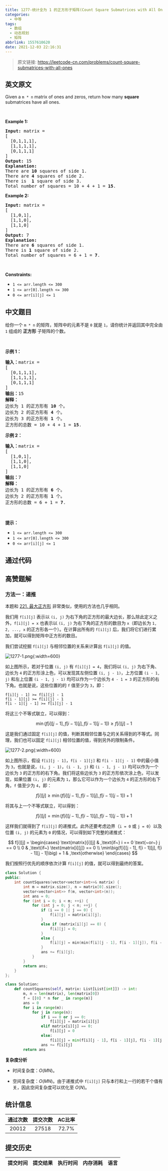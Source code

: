 ```yaml
---
title: 1277-统计全为 1 的正方形子矩阵(Count Square Submatrices with All Ones)
categories:
  - 中等
tags:
  - 数组
  - 动态规划
  - 矩阵
abbrlink: 1557610620
date: 2021-12-03 22:16:31
---
```


> 原文链接: https://leetcode-cn.com/problems/count-square-submatrices-with-all-ones


## 英文原文
<div><p>Given a <code>m * n</code> matrix of ones and zeros, return how many <strong>square</strong> submatrices have all ones.</p>

<p>&nbsp;</p>
<p><strong>Example 1:</strong></p>

<pre>
<strong>Input:</strong> matrix =
[
&nbsp; [0,1,1,1],
&nbsp; [1,1,1,1],
&nbsp; [0,1,1,1]
]
<strong>Output:</strong> 15
<strong>Explanation:</strong> 
There are <strong>10</strong> squares of side 1.
There are <strong>4</strong> squares of side 2.
There is  <strong>1</strong> square of side 3.
Total number of squares = 10 + 4 + 1 = <strong>15</strong>.
</pre>

<p><strong>Example 2:</strong></p>

<pre>
<strong>Input:</strong> matrix = 
[
  [1,0,1],
  [1,1,0],
  [1,1,0]
]
<strong>Output:</strong> 7
<strong>Explanation:</strong> 
There are <b>6</b> squares of side 1.  
There is <strong>1</strong> square of side 2. 
Total number of squares = 6 + 1 = <b>7</b>.
</pre>

<p>&nbsp;</p>
<p><strong>Constraints:</strong></p>

<ul>
	<li><code>1 &lt;= arr.length&nbsp;&lt;= 300</code></li>
	<li><code>1 &lt;= arr[0].length&nbsp;&lt;= 300</code></li>
	<li><code>0 &lt;= arr[i][j] &lt;= 1</code></li>
</ul>
</div>

## 中文题目
<div><p>给你一个&nbsp;<code>m * n</code>&nbsp;的矩阵，矩阵中的元素不是 <code>0</code> 就是 <code>1</code>，请你统计并返回其中完全由 <code>1</code> 组成的 <strong>正方形</strong> 子矩阵的个数。</p>

<p>&nbsp;</p>

<p><strong>示例 1：</strong></p>

<pre><strong>输入：</strong>matrix =
[
&nbsp; [0,1,1,1],
&nbsp; [1,1,1,1],
&nbsp; [0,1,1,1]
]
<strong>输出：</strong>15
<strong>解释：</strong> 
边长为 1 的正方形有 <strong>10</strong> 个。
边长为 2 的正方形有 <strong>4</strong> 个。
边长为 3 的正方形有 <strong>1</strong> 个。
正方形的总数 = 10 + 4 + 1 = <strong>15</strong>.
</pre>

<p><strong>示例 2：</strong></p>

<pre><strong>输入：</strong>matrix = 
[
  [1,0,1],
  [1,1,0],
  [1,1,0]
]
<strong>输出：</strong>7
<strong>解释：</strong>
边长为 1 的正方形有 <strong>6</strong> 个。 
边长为 2 的正方形有 <strong>1</strong> 个。
正方形的总数 = 6 + 1 = <strong>7</strong>.
</pre>

<p>&nbsp;</p>

<p><strong>提示：</strong></p>

<ul>
	<li><code>1 &lt;= arr.length&nbsp;&lt;= 300</code></li>
	<li><code>1 &lt;= arr[0].length&nbsp;&lt;= 300</code></li>
	<li><code>0 &lt;= arr[i][j] &lt;= 1</code></li>
</ul>
</div>

## 通过代码
<RecoDemo>
</RecoDemo>


## 高赞题解
### 方法一：递推

本题和 [221. 最大正方形](https://leetcode-cn.com/problems/maximal-square/) 非常类似，使用的方法也几乎相同。

我们用 `f[i][j]` 表示以 `(i, j)` 为右下角的正方形的最大边长，那么除此定义之外，`f[i][j] = x` 也表示以 `(i, j)` 为右下角的正方形的数目为 `x`（即边长为 `1, 2, ..., x` 的正方形各一个）。在计算出所有的 `f[i][j]` 后，我们将它们进行累加，就可以得到矩阵中正方形的数目。

我们尝试挖掘 `f[i][j]` 与相邻位置的关系来计算出 `f[i][j]` 的值。

![1277-1.png](../images/count-square-submatrices-with-all-ones-0.png){:width=600}

如上图所示，若对于位置 `(i, j)` 有 `f[i][j] = 4`，我们将以 `(i, j)` 为右下角、边长为 `4` 的正方形涂上色，可以发现其左侧位置 `(i, j - 1)`，上方位置 `(i - 1, j)` 和左上位置 `(i - 1, j - 1)` 均可以作为一个边长为 `4 - 1 = 3` 的正方形的右下角。也就是说，这些位置的的 `f` 值至少为 `3`，即：

```
f[i][j - 1] >= f[i][j] - 1
f[i - 1][j] >= f[i][j] - 1
f[i - 1][j - 1] >= f[i][j] - 1
```

将这三个不等式联立，可以得到：

$$
\min\big(f[i][j - 1], f[i - 1][j], f[i - 1][j - 1]\big) \geq f[i][j] - 1
$$

这是我们通过固定 `f[i][j]` 的值，判断其相邻位置与之的关系得到的不等式。同理，我们也可以固定 `f[i][j]` 相邻位置的值，得到另外的限制条件。

![1277-2.png](../images/count-square-submatrices-with-all-ones-1.png){:width=600}

如上图所示，假设 `f[i][j - 1]`，`f[i - 1][j]` 和 `f[i - 1][j - 1]` 中的最小值为 `3`，也就是说，`(i, j - 1)`，`(i - 1, j)` 和 `(i - 1, j - 1)` 均可以作为一个边长为 `3` 的正方形的右下角。我们将这些边长为 `3` 的正方形依次涂上色，可以发现，如果位置 `(i, j)` 的元素为 `1`，那么它可以作为一个边长为 `4` 的正方形的右下角，`f` 值至少为 `4`，即：

$$
f[i][j] \geq \min\big(f[i][j - 1], f[i - 1][j], f[i - 1][j - 1]\big) + 1
$$

将其与上一个不等式联立，可以得到：

$$
f[i][j] = \min\big(f[i][j - 1], f[i - 1][j], f[i - 1][j - 1]\big) + 1
$$

这样我们就得到了 `f[i][j]` 的递推式。此外还要考虑边界（`i = 0` 或 `j = 0`）以及位置 `(i, j)` 的元素为 `0` 的情况，可以得到如下完整的递推式：

$$
f[i][j] =
\begin{cases}
\text{matrix}[i][j] & ,\text{if~} i == 0 \text{~or~} j == 0 \\
0 & ,\text{if~} \text{matrix[i][j]} == 0 \\
\min\big(f[i][j - 1], f[i - 1][j], f[i - 1][j - 1]\big) + 1 & ,\text{otherwise}
\end{cases}
$$

我们按照行优先的顺序依次计算 `f[i][j]` 的值，就可以得到最终的答案。

```C++ [sol1]
class Solution {
public:
    int countSquares(vector<vector<int>>& matrix) {
        int m = matrix.size(), n = matrix[0].size();
        vector<vector<int>> f(m, vector<int>(n));
        int ans = 0;
        for (int i = 0; i < m; ++i) {
            for (int j = 0; j < n; ++j) {
                if (i == 0 || j == 0) {
                    f[i][j] = matrix[i][j];
                }
                else if (matrix[i][j] == 0) {
                    f[i][j] = 0;
                }
                else {
                    f[i][j] = min(min(f[i][j - 1], f[i - 1][j]), f[i - 1][j - 1]) + 1;
                }
                ans += f[i][j];
            }
        }
        return ans;
    }
};
```

```Python [sol1]
class Solution:
    def countSquares(self, matrix: List[List[int]]) -> int:
        m, n = len(matrix), len(matrix[0])
        f = [[0] * n for _ in range(m)]
        ans = 0
        for i in range(m):
            for j in range(n):
                if i == 0 or j == 0:
                    f[i][j] = matrix[i][j]
                elif matrix[i][j] == 0:
                    f[i][j] = 0
                else:
                    f[i][j] = min(f[i][j - 1], f[i - 1][j], f[i - 1][j - 1]) + 1
                ans += f[i][j]
        return ans
```

**复杂度分析**

- 时间复杂度：$O(MN)$。

- 空间复杂度：$O(MN)$。由于递推式中 `f[i][j]` 只与本行和上一行的若干个值有关，因此空间复杂度可以优化至 $O(N)$。

## 统计信息
| 通过次数 | 提交次数 | AC比率 |
| :------: | :------: | :------: |
|    20012    |    27518    |   72.7%   |

## 提交历史
| 提交时间 | 提交结果 | 执行时间 |  内存消耗  | 语言 |
| :------: | :------: | :------: | :--------: | :--------: |
